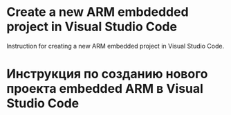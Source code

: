 # Create a new ARM embdedded project in Visual Studio Code
Instruction for creating a new ARM embedded project in Visual Studio Code.

# Инструкция по созданию нового проекта embedded ARM в Visual Studio Code
